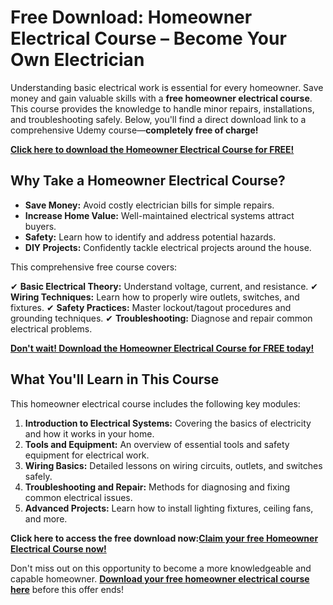 # Free Download: Homeowner Electrical Course – Become Your Own Electrician

Understanding basic electrical work is essential for every homeowner. Save money and gain valuable skills with a **free homeowner electrical course**. This course provides the knowledge to handle minor repairs, installations, and troubleshooting safely. Below, you'll find a direct download link to a comprehensive Udemy course—**completely free of charge!**

[**Click here to download the Homeowner Electrical Course for FREE!**](https://udemywork.com/homeowner-electrical-course)

## Why Take a Homeowner Electrical Course?

*   **Save Money:** Avoid costly electrician bills for simple repairs.
*   **Increase Home Value:** Well-maintained electrical systems attract buyers.
*   **Safety:** Learn how to identify and address potential hazards.
*   **DIY Projects:** Confidently tackle electrical projects around the house.

This comprehensive free course covers:

✔ **Basic Electrical Theory:** Understand voltage, current, and resistance.
✔ **Wiring Techniques:** Learn how to properly wire outlets, switches, and fixtures.
✔ **Safety Practices:** Master lockout/tagout procedures and grounding techniques.
✔ **Troubleshooting:** Diagnose and repair common electrical problems.

[**Don't wait! Download the Homeowner Electrical Course for FREE today!**](https://udemywork.com/homeowner-electrical-course)

## What You'll Learn in This Course

This homeowner electrical course includes the following key modules:

1.  **Introduction to Electrical Systems:** Covering the basics of electricity and how it works in your home.
2.  **Tools and Equipment:** An overview of essential tools and safety equipment for electrical work.
3.  **Wiring Basics:** Detailed lessons on wiring circuits, outlets, and switches safely.
4.  **Troubleshooting and Repair:** Methods for diagnosing and fixing common electrical issues.
5.  **Advanced Projects:** Learn how to install lighting fixtures, ceiling fans, and more.

**Click here to access the free download now:**[**Claim your free Homeowner Electrical Course now!**](https://udemywork.com/homeowner-electrical-course)

Don't miss out on this opportunity to become a more knowledgeable and capable homeowner. **[Download your free homeowner electrical course here](https://udemywork.com/homeowner-electrical-course)** before this offer ends!
